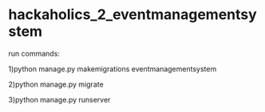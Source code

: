 # hackaholics_2_eventmanagementsystem

run commands:

  1)python manage.py makemigrations eventmanagementsystem

  2)python manage.py migrate
  
  3)python manage.py runserver
